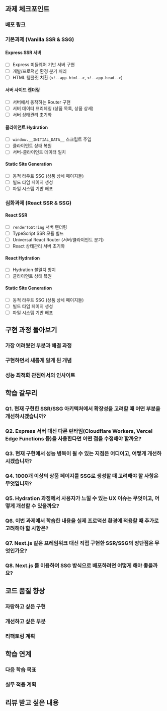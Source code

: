 ## 과제 체크포인트

### 배포 링크
 
<!--
배포 링크를 적어주세요
예시: https://<username>.github.io/front-6th-chapter4-1/

배포가 완료되지 않으면 과제를 통과할 수 없습니다.
배포 후에 정상 작동하는지 확인해주세요.
-->

### 기본과제 (Vanilla SSR & SSG)

#### Express SSR 서버
- [ ] Express 미들웨어 기반 서버 구현
- [ ] 개발/프로덕션 환경 분기 처리
- [ ] HTML 템플릿 치환 (`<!--app-html-->`, `<!--app-head-->`)

#### 서버 사이드 렌더링
- [ ] 서버에서 동작하는 Router 구현
- [ ] 서버 데이터 프리페칭 (상품 목록, 상품 상세)
- [ ] 서버 상태관리 초기화

#### 클라이언트 Hydration
- [ ] `window.__INITIAL_DATA__` 스크립트 주입
- [ ] 클라이언트 상태 복원
- [ ] 서버-클라이언트 데이터 일치

#### Static Site Generation
- [ ] 동적 라우트 SSG (상품 상세 페이지들)
- [ ] 빌드 타임 페이지 생성
- [ ] 파일 시스템 기반 배포

### 심화과제 (React SSR & SSG)

#### React SSR
- [ ] `renderToString` 서버 렌더링
- [ ] TypeScript SSR 모듈 빌드
- [ ] Universal React Router (서버/클라이언트 분기)
- [ ] React 상태관리 서버 초기화

#### React Hydration
- [ ] Hydration 불일치 방지
- [ ] 클라이언트 상태 복원

#### Static Site Generation
- [ ] 동적 라우트 SSG (상품 상세 페이지들)
- [ ] 빌드 타임 페이지 생성
- [ ] 파일 시스템 기반 배포

## 구현 과정 돌아보기

### 가장 어려웠던 부분과 해결 과정

<!--
구체적인 문제와 해결 과정을 적어주세요.

예시:
- "서버와 클라이언트의 라우터 동작이 달라서 Hydration 에러가 발생했는데, typeof window 체크로 환경을 분기하여 해결했습니다."
- "React renderToString에서 비동기 데이터 처리를 어떻게 할지 막막했는데, 서버에서 미리 데이터를 페칭한 후 상태를 초기화하는 방식으로 구현했습니다."
- "SSG에서 동적 라우트 생성 시 Promise.all로 병렬 처리해야 하는지, 순차 처리해야 하는지 고민이었는데, 메모리 사용량을 고려해 배치 처리로 구현했습니다."
-->

### 구현하면서 새롭게 알게 된 개념

<!--
과제를 통해 처음 알게 되거나 더 깊이 이해하게 된 개념들을 적어주세요.

예시:
- "SSR과 SSG의 차이점을 실제 구현을 통해 체감했습니다. SSR은 요청 시마다 렌더링, SSG는 빌드 타임에 미리 생성."
- "Hydration 과정에서 서버 HTML과 클라이언트 Virtual DOM이 일치해야 한다는 것을 알게 되었습니다."
- "Universal JavaScript 패턴의 핵심은 같은 코드가 서버와 클라이언트에서 다르게 동작해야 한다는 점이었습니다."
- "renderToString은 동기적이라 비동기 작업은 사전에 완료해야 한다는 제약이 있었습니다."
-->

### 성능 최적화 관점에서의 인사이트

<!--
성능 측면에서 고려했던 점이나 개선 방안을 적어주세요.

예시:
- "SSG로 생성된 정적 파일들이 CDN 캐싱에 더 유리하다는 것을 확인했습니다."
- "초기 페이지 로드 시간 측정 결과 SSR이 CSR 대비 30% 빠른 FCP를 보여주었습니다."
- "번들 크기 최적화를 위해 서버용과 클라이언트용 빌드를 분리했습니다."
- "메모리 사용량을 고려해 대량의 SSG 페이지 생성 시 배치 처리를 도입했습니다."
-->

## 학습 갈무리

### Q1. 현재 구현한 SSR/SSG 아키텍처에서 확장성을 고려할 때 어떤 부분을 개선하시겠습니까?

<!--
예시 답변 방향:
- 마이크로서비스 아키텍처 적용 시 고려사항
- 다국어 지원을 위한 구조 개선
- 대규모 트래픽 대응을 위한 캐싱 전략
- CDN과 연동한 배포 파이프라인 최적화
-->

### Q2. Express 서버 대신 다른 런타임(Cloudflare Workers, Vercel Edge Functions 등)을 사용한다면 어떤 점을 수정해야 할까요?

<!--
예시 답변 방향:
- 서버리스 환경의 제약사항과 해결책
- Cold Start 최적화 방안
- Edge Computing의 장단점
- 런타임별 API 차이점과 추상화 필요성
-->

### Q3. 현재 구현에서 성능 병목이 될 수 있는 지점은 어디이고, 어떻게 개선하시겠습니까?

<!--
예시 답변 방향:
- 서버 렌더링 시 CPU 사용량 최적화
- 메모리 누수 방지 방안
- 데이터베이스 쿼리 최적화 (N+1 문제 등)
- 번들 크기 최적화 (코드 스플리팅, Tree Shaking)
-->

### Q4. 1000개 이상의 상품 페이지를 SSG로 생성할 때 고려해야 할 사항은 무엇입니까?

<!--
예시 답변 방향:
- 빌드 시간 최적화 (병렬 처리, 증분 빌드)
- 메모리 사용량 관리
- CDN 캐시 무효화 전략
- 부분 재빌드 구현 방안
-->

### Q5. Hydration 과정에서 사용자가 느낄 수 있는 UX 이슈는 무엇이고, 어떻게 개선할 수 있을까요?

<!--
예시 답변 방향:
- 인터랙션 차단 시간 최소화
- 로딩 상태 표시 방안
- Progressive Enhancement 적용
- Skeleton UI 활용
-->

### Q6. 이번 과제에서 학습한 내용을 실제 프로덕션 환경에 적용할 때 추가로 고려해야 할 사항은?

<!--
예시 답변 방향:
- 모니터링 및 로깅 체계
- 에러 핸들링 및 Fallback 전략
- A/B 테스트 적용 방안
- 보안 고려사항 (XSS, CSP 등)
-->

### Q7. Next.js 같은 프레임워크 대신 직접 구현한 SSR/SSG의 장단점은 무엇인가요?

<!--
예시 답변 방향:
- 학습 효과와 깊은 이해
- 커스터마이징 자유도
- 유지보수 비용과 안정성
- 생태계와 커뮤니티 지원
-->

### Q8. Next.js 를 이용하여 SSG 방식으로 배포하려면 어떻게 해야 좋을까요?

<!--
예시 답변 방향:
- 학습 효과와 깊은 이해
- 커스터마이징 자유도
- 유지보수 비용과 안정성
- 생태계와 커뮤니티 지원
-->

## 코드 품질 향상

### 자랑하고 싶은 구현

<!--
구체적인 코드 블록과 함께 설명해주세요.

예시:
"정규식 라우터에서 매개변수 추출 로직을 효율적으로 구현했습니다:"

```javascript
const pathPattern = path.replace(/:([^/]+)/g, (match, paramName) => {
  this.paramNames.push(paramName);
  return '([^/]+)';
});
```

"이 방식으로 :id, :category 등 다양한 매개변수를 동적으로 처리할 수 있게 되었습니다."
-->

### 개선하고 싶은 부분

<!--
구체적인 개선 방향과 이유를 함께 적어주세요.

예시:
"현재 에러 처리가 try-catch만으로 구성되어 있는데, 에러 타입별로 다른 Fallback 페이지를 보여주도록 개선하고 싶습니다."

"메모리 최적화를 위해 대용량 데이터 처리 시 스트리밍 방식을 도입하고 싶습니다."
-->

### 리팩토링 계획

<!--
코드 구조나 아키텍처 개선 계획을 적어주세요.

예시:
- "라우터 로직을 클래스에서 함수형으로 리팩토링"
- "타입 안전성 강화를 위한 제네릭 활용"
- "의존성 주입 패턴 도입으로 테스트 용이성 개선"
-->

## 학습 연계

### 다음 학습 목표

<!--
이번 과제를 통해 더 배우고 싶어진 주제들을 적어주세요.

예시:
- "Serverless 환경에서의 SSR 최적화"
- "GraphQL과 SSR/SSG 연동 방안" 
- "웹 컴포넌트와 SSR 호환성"
- "EdgeSide Includes(ESI) 활용한 부분 캐싱"
-->

### 실무 적용 계획

<!--
현재 또는 향후 프로젝트에 어떻게 적용할지 계획을 적어주세요.

예시:
- "회사 블로그를 SSG로 마이그레이션하여 성능 개선"
- "마케팅 랜딩 페이지에 SSR 적용으로 SEO 최적화"
- "E-commerce 상품 페이지의 초기 로딩 속도 개선"
-->

## 리뷰 받고 싶은 내용

<!--
SSR/SSG 구현과 관련된 구체적인 피드백을 요청해주세요.

구체적인 질문 예시:
- "packages/vanilla/src/entry-server.js의 라우터 매개변수 추출 로직에서 정규식 패턴이 복잡한 URL에도 안정적으로 동작할지 검토 부탁드립니다."
- "React SSR에서 서버와 클라이언트의 상태 동기화 로직이 대용량 데이터에서도 성능상 문제없을지 조언 부탁드립니다."
- "현재 구현한 SSG 빌드 과정이 상품 개수가 1000개 이상으로 늘어날 때도 효율적으로 동작할지, 최적화 방안이 있다면 제안해주세요."
- "TypeScript SSR 모듈의 타입 정의에서 놓친 부분이나 더 안전하게 개선할 수 있는 부분이 있는지 검토해주세요."
- "Universal Router 구현에서 메모리 누수나 성능 이슈 가능성은 없는지 확인 부탁드립니다."
-->
